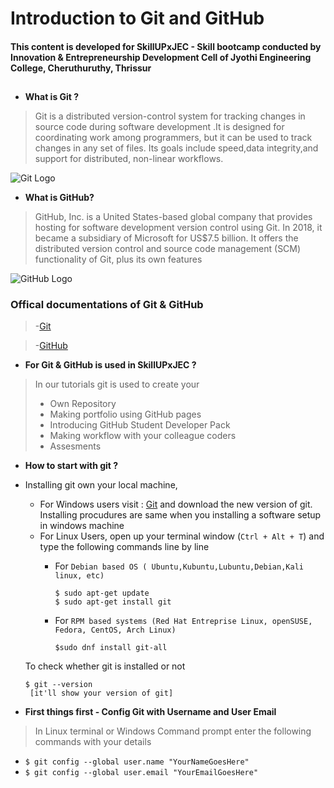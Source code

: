 
# **Introduction to Git and GitHub**
#### This content is developed for **SkillUPxJEC** - Skill bootcamp conducted by Innovation & Entrepreneurship Development Cell of Jyothi Engineering College, Cheruthuruthy, Thrissur
## 
- **What is Git ?**
> Git is a distributed version-control system for tracking changes in source code during software development .It is designed for coordinating work among programmers, but it can be used to track changes in any set of files. Its goals include speed,data integrity,and support for distributed, non-linear workflows.

![Git Logo](https://avatars3.githubusercontent.com/u/18133?s=200&v=4)

- **What is GitHub?**
> GitHub, Inc. is a United States-based global company that provides hosting for software development version control using Git. In 2018, it became a subsidiary of Microsoft for US$7.5 billion. It offers the distributed version control and source code management (SCM) functionality of Git, plus its own features

![GitHub Logo](https://github.githubassets.com/images/modules/open_graph/github-mark.png)

### Offical documentations of Git & GitHub

> -[Git](http://git-scm.com)

> -[GitHub](http://github.com)

- **For Git & GitHub is used in SkillUPxJEC ?**

> In our tutorials git is used to create your
> - Own Repository
> - Making portfolio using GitHub pages
> - Introducing GitHub Student Developer Pack
> - Making workflow with your colleague coders
> - Assesments

- **How to start with git ?** 

- Installing git own your local machine,
    - For Windows users visit : [Git](http://git-scm.com) and download the new version of git. Installing procudures are same when you installing a software setup in windows machine 
    - For Linux Users, open up your terminal window (` Ctrl + Alt + T `) and type the following commands line by line
        - For `Debian based OS ( Ubuntu,Kubuntu,Lubuntu,Debian,Kali linux, etc)`

            ```
            $ sudo apt-get update
            $ sudo apt-get install git
            ```
        - For `RPM based systems (Red Hat Entreprise Linux, openSUSE, Fedora, CentOS, Arch Linux)`
            ```
            $sudo dnf install git-all
            ```

    To check whether git is installed or not

    ```
    $ git --version 
     [it'll show your version of git]
    ```
 - **First things first - Config Git with Username and User Email**
 > In Linux terminal or Windows Command prompt enter the following commands with your details
 - ```$ git config --global user.name "YourNameGoesHere" ```
- ```$ git config --global user.email "YourEmailGoesHere"```
